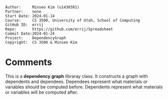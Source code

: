 ﻿```
Author:		Minseo Kim (u1430381)
Partner:	none
Start Date:	2024-01-14
Course:		CS 3500, University of Utah, School of Computing
GitHub ID:	errij
Repo:		https://github.com/errij/Spreadsheet
Commit Date:2024-01-24
Project:	DependencyGraph
Copyright:	CS 3500 & Minseo Kim
```

# Comments

This is a **dependency graph** libraray class. It constructs a graph with dependents and dependees. 
Dependees represent what materials or variables should be computed before. Dependents represent what materials or variables will be computed after. 
